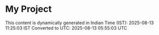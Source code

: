 # My Project

This content is dynamically generated in Indian Time (IST): 2025-08-13 11:25:03 IST
Converted to UTC: 2025-08-13 05:55:03 UTC
